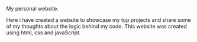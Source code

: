 My personal website.

Here i have created a website to showcase my top projects and share some of my thoughts about the logic behind my code. This website was created using html, css and javaScript.

